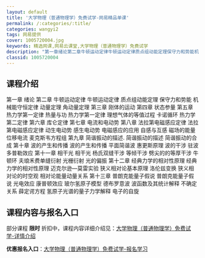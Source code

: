 ```yaml
---
layout: default
title: '大学物理（普通物理学）免费试学-网易精品单课'
permalink: /:categories/:title/
categories: wangyi2
tags: 网易提供
cover: 1005720004.jpg
keywords: 精选网课,网易云课堂,大学物理（普通物理学）免费试学
description: "第一章绪论第二章牛顿运动定律牛顿运动定律质点组动能定理保守力和势能机械能守恒定律动量定理角动量定理第三章刚体的运动第四章状态参量第五章热力学第一定律热量与功热力学第一定律理想气体的等值过程卡"
classid: 1005720004
---
```


## 课程介绍

第一章 绪论
第二章 牛顿运动定律
牛顿运动定律
质点组动能定理
保守力和势能
机械能守恒定律
动量定理
角动量定理
第三章 刚体的运动
第四章 状态参量
第五章 热力学第一定律
热量与功
热力学第一定律
理想气体的等值过程
卡诺循环
热力学第二定律
第六章 库仑定律
第七章 电流和电动势
第八章 法拉第电磁感应定律
法拉第电磁感应定律
动生电动势
感生电动势
电磁感应的应用
自感与互感
磁场的能量
位移电流
麦克斯韦方程组
第九章 简谐振动的描述.
简谐振动的描述
简谐振动的合成
第十章 波的产生和传播
波的产生和传播
平面简谐波
惠更斯原理
波的干涉
驻波
多普勒效应
第十一章 相干光
相干光
杨氏双缝干涉
等倾干涉
劈尖的的等厚干涉
牛顿环
夫琅禾费单缝衍射
光栅衍射
光的偏振
第十二章 经典力学的相对性原理
经典力学的相对性原理
迈克尔逊—莫雷实验
狭义相对论基本原理
洛伦兹变换
狭义相对论的时空观
相对论能量动量关系
第十三章 普朗克能量子假说
普朗克能量子假说
光电效应
康普顿效应
玻尔氢原子模型
德布罗意波
波函数及其统计解释
不确定关系
薛定谔方程
氢原子光谱的量子力学解释
电子的自旋

## 课程内容与报名入口

部分课程 **限时** 折扣中，课程内容详细介绍见：[大学物理（普通物理学）免费试学-详情介绍](https://study.163.com/course/introduction/1005720004.htm?share=1&shareId=1025206652&utm_campaign=share&utm_medium=iphoneShare&utm_source=&utm_u=1025206652)

**优惠报名入口**：[大学物理（普通物理学）免费试学-报名学习](https://study.163.com/course/introduction/1005720004.htm?share=1&shareId=1025206652&utm_campaign=share&utm_medium=iphoneShare&utm_source=&utm_u=1025206652)


